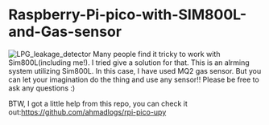 # Raspberry-Pi-pico-with-SIM800L-and-Gas-sensor
![LPG_leakage_detector](https://user-images.githubusercontent.com/90843436/144955554-7dcb39de-eef8-4450-bc04-00cebb9e09de.png)
Many people find it tricky to work with Sim800L(including me!). I tried give a solution for that. This is an alrming system utilizing Sim800L. In this case, I have used MQ2 gas sensor. But you can let your imagination do the thing and use any sensor!! Please be free to ask any questions :)

BTW, I got a little help from this repo, you can check it out:https://github.com/ahmadlogs/rpi-pico-upy
